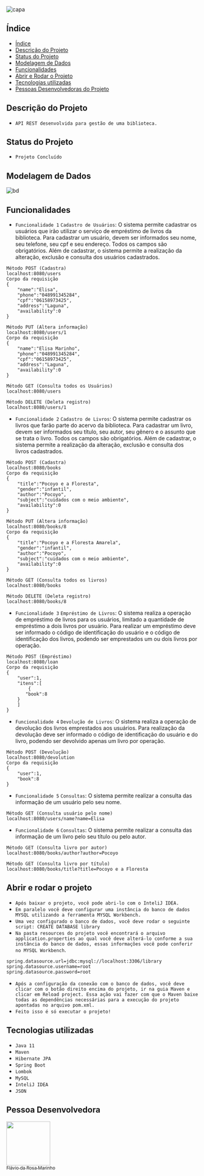 ![capa](https://user-images.githubusercontent.com/18190240/165532541-78b32a68-6c0d-4e5d-901c-3d362abed047.png)

## Índice 

* [Índice](#índice)
* [Descrição do Projeto](#descrição-do-projeto)
* [Status do Projeto](#status-do-projeto)
* [Modelagem de Dados](#Modelagem-de-Dados)
* [Funcionalidades](#funcionalidades)
* [Abrir e Rodar o Projeto](#abrir-e-rodar-o-projeto)
* [Tecnologias utilizadas](#tecnologias-utilizadas)
* [Pessoas Desenvolvedoras do Projeto](#pessoa-desenvolvedora)

## Descrição do Projeto

- `API REST desenvolvida para gestão de uma biblioteca.`

## Status do Projeto

- `Projeto Concluído`

## Modelagem de Dados

![bd](https://user-images.githubusercontent.com/18190240/165580906-970f6f7a-bafb-46b1-baf1-7faa03223b56.jpeg)


## Funcionalidades
- `Funcionalidade 1` `Cadastro de Usuários`: O sistema permite cadastrar os usuários que irão utilizar o serviço de empréstimo de livros da biblioteca. Para cadastrar um usuário, devem ser informados seu nome, seu telefone, seu cpf e seu endereço. Todos os campos são obrigatórios. Além de cadastrar, o sistema permite a realização da alteração, exclusão e consulta dos usuários cadastrados.


```
Método POST (Cadastra)
localhost:8080/users
Corpo da requisição
{
    "name":"Elisa",
    "phone":"048991345284",
    "cpf":"06158973425",
    "address":"Laguna",
    "availability":0
}

Método PUT (Altera informação)
localhost:8080/users/1
Corpo da requisição
{
    "name":"Elisa Marinho",
    "phone":"048991345284",
    "cpf":"06158973425",
    "address":"Laguna",
    "availability":0
}

Método GET (Consulta todos os Usuários)
localhost:8080/users

Método DELETE (Deleta registro)
localhost:8080/users/1
```

- `Funcionalidade 2` `Cadastro de Livros`: O sistema permite cadastrar os livros que farão parte do acervo da biblioteca. Para cadastrar um livro, devem ser informados seu título, seu autor, seu gênero e o assunto que se trata o livro. Todos os campos são obrigatórios. Além de cadastrar, o sistema permite a realização da alteração, exclusão e consulta dos livros cadastrados.

```
Método POST (Cadastra)
localhost:8080/books
Corpo da requisição
{
    "title":"Pocoyo e a Floresta",
    "gender":"infantil",
    "author":"Pocoyo",
    "subject":"cuidados com o meio ambiente",
    "availability":0
}

Método PUT (Altera informação)
localhost:8080/books/8
Corpo da requisição
{
    "title":"Pocoyo e a Floresta Amarela",
    "gender":"infantil",
    "author":"Pocoyo",
    "subject":"cuidados com o meio ambiente",
    "availability":0
}

Método GET (Consulta todos os livros)
localhost:8080/books

Método DELETE (Deleta registro)
localhost:8080/books/8
```

- `Funcionalidade 3` `Empréstimo de Livros`: O sistema realiza a operação de empréstimo de livros para os usuários, limitado a quantidade de empréstimo a dois livros por usuário. Para realizar um empréstimo deve ser informado o código de identificação do usuário e o código de identificação dos livros, podendo ser emprestados um ou dois livros por operação.

```
Método POST (Empréstimo)
localhost:8080/loan
Corpo da requisição
{
    "user":1,
    "itens":[
        {
       "book":8
    }
    ]
}
 ```
 
- `Funcionalidade 4` `Devolução de Livros`: O sistema realiza a operação de devolução dos livros emprestados aos usuários. Para realização da devolução deve ser informado o código de identificação do usuário e do livro, podendo ser devolvido apenas um livro por operação.

```
Método POST (Devolução)
localhost:8080/devolution
Corpo da requisição
{
    "user":1,
    "book":8
}
```

- `Funcionalidade 5` `Consultas`: O sistema permite realizar a consulta das informação de um usuário pelo seu nome.

```
Método GET (Consulta usuário pelo nome)
localhost:8080/users/name?name=Elisa
```

- `Funcionalidade 6` `Consultas`: O sistema permite realizar a consulta das informação de um livro pelo seu título ou pelo autor.

```
Método GET (Consulta livro por autor)
localhost:8080/books/author?author=Pocoyo

Método GET (Consulta livro por título)
localhost:8080/books/title?title=Pocoyo e a Floresta
```
## Abrir e rodar o projeto

- `Após baixar o projeto, você pode abri-lo com o InteliJ IDEA.`
- `Em paralelo você deve configurar uma instância do banco de dados MYSQL utilizando a ferramenta MYSQL Workbench.`
- `Uma vez configurado o banco de dados, você deve rodar o seguinte script:
CREATE DATABASE library`
- `Na pasta resources do projeto você encontrará o arquivo application.properties ao qual você deve alterá-lo conforme a sua instância do banco de dados, essas informações você pode conferir no MYSQL Workbench`.

```
spring.datasource.url=jdbc:mysql://localhost:3306/library
spring.datasource.username=root
spring.datasource.password=root
```

- `Após a configuração da conexão com o banco de dados, você deve clicar com o botão direito encima do projeto, ir na guia Maven e clicar em Reload project. Essa ação vai fazer com que o Maven baixe todas as dependências necessárias para a execução do projeto apontadas no arquivo pom.xml.`
- `Feito isso é só executar o projeto!`

## Tecnologias utilizadas
- `Java 11`
- `Maven`
- `Hibernate JPA`
- `Spring Boot`
- `Lombok`
- `MySQL`
- `InteliJ IDEA`
- `JSON`

## Pessoa Desenvolvedora

[<img src="https://avatars.githubusercontent.com/u/18190240?v=4" width=115><br><sub>Flávio da Rosa Marinho</sub>](https://github.com/flavioomarinho) 
